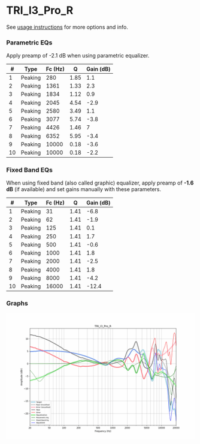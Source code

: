 # TRI_I3_Pro_R
See [usage instructions](https://github.com/jaakkopasanen/AutoEq#usage) for more options and info.

### Parametric EQs
Apply preamp of -2.1 dB when using parametric equalizer.

|   # | Type    |   Fc (Hz) |    Q |   Gain (dB) |
|-----|---------|-----------|------|-------------|
|   1 | Peaking |       280 | 1.85 |         1.1 |
|   2 | Peaking |      1361 | 1.33 |         2.3 |
|   3 | Peaking |      1834 | 1.12 |         0.9 |
|   4 | Peaking |      2045 | 4.54 |        -2.9 |
|   5 | Peaking |      2580 | 3.49 |         1.1 |
|   6 | Peaking |      3077 | 5.74 |        -3.8 |
|   7 | Peaking |      4426 | 1.46 |         7   |
|   8 | Peaking |      6352 | 5.95 |        -3.4 |
|   9 | Peaking |     10000 | 0.18 |        -3.6 |
|  10 | Peaking |     10000 | 0.18 |        -2.2 |

### Fixed Band EQs
When using fixed band (also called graphic) equalizer, apply preamp of **-1.6 dB** (if available) and set gains manually with these parameters.

|   # | Type    |   Fc (Hz) |    Q |   Gain (dB) |
|-----|---------|-----------|------|-------------|
|   1 | Peaking |        31 | 1.41 |        -6.8 |
|   2 | Peaking |        62 | 1.41 |        -1.9 |
|   3 | Peaking |       125 | 1.41 |         0.1 |
|   4 | Peaking |       250 | 1.41 |         1.7 |
|   5 | Peaking |       500 | 1.41 |        -0.6 |
|   6 | Peaking |      1000 | 1.41 |         1.8 |
|   7 | Peaking |      2000 | 1.41 |        -2.5 |
|   8 | Peaking |      4000 | 1.41 |         1.8 |
|   9 | Peaking |      8000 | 1.41 |        -4.2 |
|  10 | Peaking |     16000 | 1.41 |       -12.4 |

### Graphs
![](./TRI_I3_Pro_R.png)
